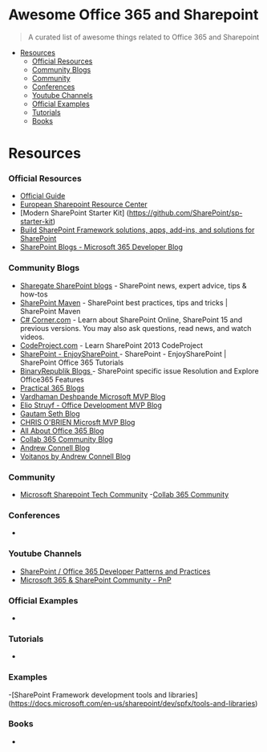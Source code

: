 # Awesome Office 365 and Sharepoint
> A curated list of awesome things related to Office 365 and Sharepoint
- [Resources](#resources)
    - [Official Resources](#official-resources)
    - [Community Blogs](#community-blogs)
    - [Community](#community)
    - [Conferences](#conferences)
    - [Youtube Channels](#youtube-channels)
    - [Official Examples](#official-examples)
    - [Tutorials](#tutorials)
    - [Books](#books)

# Resources

### Official Resources
- [Official Guide](https://developer.microsoft.com/en-us/office/docs)
- [European Sharepoint Resource Center](https://www.sharepointeurope.com/resource-centre/)
- [Modern SharePoint Starter Kit] (https://github.com/SharePoint/sp-starter-kit)
- [Build SharePoint Framework solutions, apps, add-ins, and solutions for SharePoint](https://docs.microsoft.com/en-us/sharepoint/dev/?view=sp-typescript-latest)
- [SharePoint Blogs - Microsoft 365 Developer Blog](https://developer.microsoft.com/en-us/sharepoint/blogs/)

### Community Blogs
- [Sharegate SharePoint blogs](https://en.share-gate.com/blog?category=sharepoint) - SharePoint news, expert advice, tips & how-tos
- [ SharePoint Maven](https://sharepointmaven.com/blog-sharepoint-best-practices/) - SharePoint best practices, tips and tricks | SharePoint Maven
- [C# Corner.com](https://www.c-sharpcorner.com/technologies/sharepoint) - Learn about SharePoint Online, SharePoint 15 and previous versions. You may also ask questions, read news, and watch videos.
- [CodeProject.com](https://www.codeproject.com/Tags/SharePoint2013) - Learn SharePoint 2013  CodeProject
- [SharePoint - EnjoySharePoint ](https://www.enjoysharepoint.com/) - SharePoint - EnjoySharePoint | SharePoint Office 365 Tutorials
- [BinaryRepublik Blogs ](http://blog.binaryrepublik.com/) - SharePoint specific issue Resolution and Explore Office365 Features
- [Practical 365 Blogs](https://practical365.com/blog/)
- [Vardhaman Deshpande Microsoft MVP Blog](https://www.vrdmn.com/)
- [Elio Struyf - Office Development MVP Blog](https://www.eliostruyf.com/)
- [Gautam Seth Blog](https://gautamdsheth.wordpress.com/)
- [CHRIS O'BRIEN Microsft MVP Blog](https://www.sharepointnutsandbolts.com/)
- [All About Office 365 Blog](https://www.allabout365.com/)
- [Collab 365 Community Blog](https://collab365.community/category/office-365/)
- [Andrew Connell Blog](https://www.andrewconnell.com/blog/)
- [Voitanos by Andrew Connell Blog ](https://www.voitanos.io/blog)

### Community
- [Microsoft Sharepoint Tech Community](https://techcommunity.microsoft.com/t5/Microsoft-SharePoint-Blog/bg-p/SPBlog)
-[Collab 365 Community](https://collab365.community)

### Conferences
-

### Youtube Channels
- [SharePoint / Office 365 Developer Patterns and Practices](https://github.com/SharePoint/PnP)
- [Microsoft 365 & SharePoint Community - PnP](https://www.youtube.com/channel/UC_mKdhw-V6CeCM7gTo_Iy7w)


### Official Examples
- 

### Tutorials
-

### Examples
-[SharePoint Framework development tools and libraries] (https://docs.microsoft.com/en-us/sharepoint/dev/spfx/tools-and-libraries)

### Books
-
